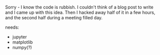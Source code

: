 Sorry - I know the code is rubbish. I couldn't think of a blog post to write and I came up with this idea. Then I hacked away half of it in a few hours, and the second half during a meeting filled day.

needs:

- jupyter
- matplotlib
- numpy(?)

